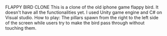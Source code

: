 FLAPPY BIRD CLONE
This is a clone of the old iphone game flappy bird. It doesn't have all the functionalities yet. I used Unity game engine and C# on Visual studio.
How to play: The pillars spawn from the right to the left side of the screen while users try to make the bird pass through without touching them.
